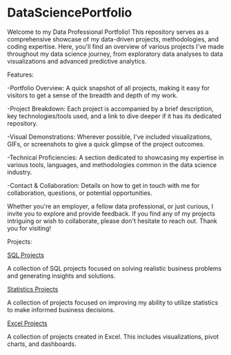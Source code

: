 # DataSciencePortfolio
Welcome to my Data Professional Portfolio! This repository serves as a comprehensive showcase of my data-driven projects, methodologies, and coding expertise. Here, you'll find an overview of various projects I've made throughout my data science journey, from exploratory data analyses to data visualizations and advanced predictive analytics.

Features:

-Portfolio Overview: A quick snapshot of all projects, making it easy for visitors to get a sense of the breadth and depth of my work.

-Project Breakdown: Each project is accompanied by a brief description, key technologies/tools used, and a link to dive deeper if it has its dedicated repository.

-Visual Demonstrations: Wherever possible, I've included visualizations, GIFs, or screenshots to give a quick glimpse of the project outcomes.

-Technical Proficiencies: A section dedicated to showcasing my expertise in various tools, languages, and methodologies common in the data science industry.

-Contact & Collaboration: Details on how to get in touch with me for collaboration, questions, or potential opportunities.

Whether you're an employer, a fellow data professional, or just curious, I invite you to explore and provide feedback. If you find any of my projects intriguing or wish to collaborate, please don't hesitate to reach out. Thank you for visiting!

Projects:

[SQL Projects](https://github.com/cantr1/DataScience/tree/main/SQL%20Projects)

A collection of SQL projects focused on solving realistic business problems and generating insights and solutions.

[Statistics Projects](https://github.com/cantr1/DataSciencePortfolio/tree/main/Statistics)

A collection of projects focused on improving my ability to utilize statistics to make informed business decisions.

[Excel Projects](https://github.com/cantr1/DataScience/tree/main/Excel)

A collection of projects created in Excel. This includes visualizations, pivot charts, and dashboards.
